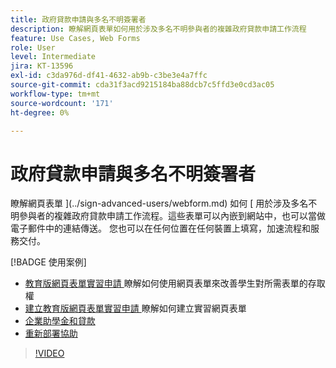 ```yaml
---
title: 政府貸款申請與多名不明簽署者
description: 瞭解網頁表單如何用於涉及多名不明參與者的複雜政府貸款申請工作流程
feature: Use Cases, Web Forms
role: User
level: Intermediate
jira: KT-13596
exl-id: c3da976d-df41-4632-ab9b-c3be3e4a7ffc
source-git-commit: cda31f3acd9215184ba88dcb7c5ffd3e0cd3ac05
workflow-type: tm+mt
source-wordcount: '171'
ht-degree: 0%

---
```


# 政府貸款申請與多名不明簽署者

瞭解網頁表單 ](../sign-advanced-users/webform.md) 如何 [ 用於涉及多名不明參與者的複雜政府貸款申請工作流程。這些表單可以內嵌到網站中，也可以當做電子郵件中的連結傳送。 您也可以在任何位置在任何裝置上填寫，加速流程和服務交付。

[!BADGE 使用案例]

* [教育版網頁表單實習申請 ](https://experienceleague.adobe.com/docs/document-cloud-learn/sign-learning-hub/expand/recipes/edu/usecase-edu-intern.html?lang=en)
瞭解如何使用網頁表單來改善學生對所需表單的存取權
* [建立教育版網頁表單實習申請 ](https://experienceleague.adobe.com/docs/document-cloud-learn/sign-learning-hub/expand/recipes/edu/usecase-edu-intern-create.html?lang=en)
瞭解如何建立實習網頁表單
* [企業助學金和貸款](https://experienceleague.adobe.com/docs/document-cloud-learn/sign-learning-hub/expand/recipes/gov/usecasegovgrants.html?lang=en)
* [重新部署協助](https://experienceleague.adobe.com/docs/document-cloud-learn/sign-learning-hub/expand/recipes/gov/usecasegovreemployment.html?lang=en)

>[!VIDEO](https://video.tv.adobe.com/v/3421619?quality=12&learn=on&hidetitle=true)

